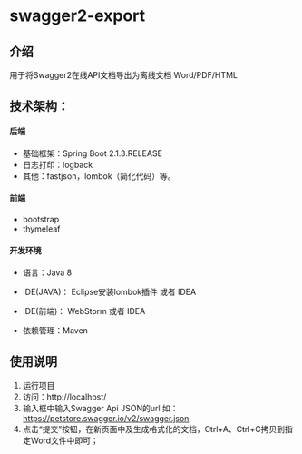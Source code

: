 # swagger2-export

介绍
-----------------------------------

用于将Swagger2在线API文档导出为离线文档 Word/PDF/HTML


技术架构：
-----------------------------------

#### 后端
- 基础框架：Spring Boot 2.1.3.RELEASE
- 日志打印：logback
- 其他：fastjson，lombok（简化代码）等。

#### 前端
 
- bootstrap
- thymeleaf

#### 开发环境

- 语言：Java 8

- IDE(JAVA)： Eclipse安装lombok插件 或者 IDEA

- IDE(前端)： WebStorm 或者 IDEA

- 依赖管理：Maven

使用说明
-----------------------------------

1. 运行项目
2. 访问：http://localhost/
3. 输入框中输入Swagger Api JSON的url 如：https://petstore.swagger.io/v2/swagger.json
4. 点击“提交”按钮，在新页面中及生成格式化的文档，Ctrl+A、Ctrl+C拷贝到指定Word文件中即可；
